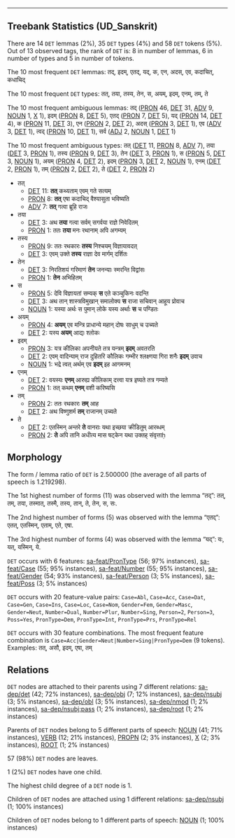 

--------------------------------------------------------------------------------

## Treebank Statistics (UD_Sanskrit)

There are 14 `DET` lemmas (2%), 35 `DET` types (4%) and 58 `DET` tokens (5%).
Out of 13 observed tags, the rank of `DET` is: 8 in number of lemmas, 6 in number of types and 5 in number of tokens.

The 10 most frequent `DET` lemmas: तद्, इदम्, एतद्, यद्, क, एन, अदस्, एव, कदाचित्, कधाचिद्

The 10 most frequent `DET` types:  तत्, तया, तस्य, तेन, स, अयम्, इदम्, एनम्, तम्, ते

The 10 most frequent ambiguous lemmas: तद् ([PRON]() 46, [DET]() 31, [ADV]() 9, [NOUN]() 1, [X]() 1), इदम् ([PRON]() 8, [DET]() 5), एतद् ([PRON]() 7, [DET]() 5), यद् ([PRON]() 14, [DET]() 4), क ([PRON]() 11, [DET]() 3), एन ([PRON]() 2, [DET]() 2), अदस् ([PRON]() 3, [DET]() 1), एव ([ADV]() 3, [DET]() 1), त्वद् ([PRON]() 10, [DET]() 1), सर्व ([ADJ]() 2, [NOUN]() 1, [DET]() 1)

The 10 most frequent ambiguous types:  तत् ([DET]() 11, [PRON]() 8, [ADV]() 7), तया ([DET]() 3, [PRON]() 1), तस्य ([PRON]() 9, [DET]() 3), तेन ([DET]() 3, [PRON]() 1), स ([PRON]() 5, [DET]() 3, [NOUN]() 1), अयम् ([PRON]() 4, [DET]() 2), इदम् ([PRON]() 3, [DET]() 2, [NOUN]() 1), एनम् ([DET]() 2, [PRON]() 1), तम् ([PRON]() 2, [DET]() 2), ते ([DET]() 2, [PRON]() 2)


* तत्
  * [DET]() 11: <b>तत्</b> कथ्यताम् एवम् गते सत्यम्
  * [PRON]() 8: <b>तत्</b> एषा कदाचिद् वैश्यासुता भविष्यति
  * [ADV]() 7: <b>तत्</b> गत्वा ब्रूहि राजः
* तया
  * [DET]() 3: अथ <b>तया</b> गत्वा सर्वम् सगर्वया राज्ञे निवेदितम्
  * [PRON]() 1: ततः <b>तया</b> मनः रथानाम् अपि अगम्यम्
* तस्य
  * [PRON]() 9: ततः रथकारः <b>तस्य</b> निश्चयम् विज्ञायावदत्
  * [DET]() 3: एवम् उक्ते <b>तस्य</b> राज्ञा देव मार्गम् दर्शितः
* तेन
  * [DET]() 3: निरतिशयं गरिमाणं <b>तेन</b> जनन्याः स्मरन्ति विद्वांसः
  * [PRON]() 1: <b>तेन</b> अभिहितम्
* स
  * [PRON]() 5: देवि विज्ञायतां सम्यक् <b>स</b> एते कञ्चुकिनः वदन्ति
  * [DET]() 3: अथ तान् शास्त्रविमुखान् समालोक्य <b>स</b> राजा सचिवान् आहूय प्रोवाच
  * [NOUN]() 1: यस्या अर्थः स पुमान् लोके यस्य अर्थाः <b>स</b> च पण्डितः
* अयम्
  * [PRON]() 4: <b>अयम्</b> एव मन्त्रि प्राधान्ये महान् दोषः साधुम् च उच्यते
  * [DET]() 2: यस्य <b>अयम्</b> आद्यः श्लोकः
* इदम्
  * [PRON]() 3: यत्र कीलिका अपनीयते तत्र यन्त्रम् <b>इदम्</b> अवतरति
  * [DET]() 2: एवम् वादिन्याम् राज दुहितरि कौलिकः गम्भीर श्लक्ष्णया गिरा शनैः <b>इदम्</b> उवाच
  * [NOUN]() 1: भद्रे त्वत् अर्थम् एव <b>इदम्</b> इह आगमनम्
* एनम्
  * [DET]() 2: वयस्यः <b>एनम्</b> आरुह्य कीलिकाम् दत्त्वा यत्र इष्यते तत्र गम्यते
  * [PRON]() 1: तत् कथम् <b>एनम्</b> वशी करिष्यसि
* तम्
  * [PRON]() 2: ततः रथकारः <b>तम्</b> आह
  * [DET]() 2: अथ विष्णुशर्म <b>तम्</b> राजानम् उच्यते
* ते
  * [DET]() 2: एतस्मिन् अन्तरे <b>ते</b> वानराः यथा इच्छया क्रीडितुम् आरब्धम्
  * [PRON]() 2: <b>ते</b> अपि तानि अधीत्य मास षट्केन यथा उक्तह् संवृत्ताḥ

## Morphology

The form / lemma ratio of `DET` is 2.500000 (the average of all parts of speech is 1.219298).

The 1st highest number of forms (11) was observed with the lemma “तद्”: तत्, तम्, तया, तस्मात्, तस्मै, तस्य, तान्, ते, तेन, स, सः.

The 2nd highest number of forms (5) was observed with the lemma “एतद्”: एतत्, एतस्मिन्, एताम्, एते, एषा.

The 3rd highest number of forms (4) was observed with the lemma “यद्”: यः, यत्, यस्मिन्, ये.

`DET` occurs with 6 features: [sa-feat/PronType]() (56; 97% instances), [sa-feat/Case]() (55; 95% instances), [sa-feat/Number]() (55; 95% instances), [sa-feat/Gender]() (54; 93% instances), [sa-feat/Person]() (3; 5% instances), [sa-feat/Poss]() (3; 5% instances)

`DET` occurs with 20 feature-value pairs: `Case=Abl`, `Case=Acc`, `Case=Dat`, `Case=Gen`, `Case=Ins`, `Case=Loc`, `Case=Nom`, `Gender=Fem`, `Gender=Masc`, `Gender=Neut`, `Number=Dual`, `Number=Plur`, `Number=Sing`, `Person=2`, `Person=3`, `Poss=Yes`, `PronType=Dem`, `PronType=Int`, `PronType=Prs`, `PronType=Rel`

`DET` occurs with 30 feature combinations.
The most frequent feature combination is `Case=Acc|Gender=Neut|Number=Sing|PronType=Dem` (9 tokens).
Examples: तत्, असौ, इदम्, एषा, तम्


## Relations

`DET` nodes are attached to their parents using 7 different relations: [sa-dep/det]() (42; 72% instances), [sa-dep/obj]() (7; 12% instances), [sa-dep/nsubj]() (3; 5% instances), [sa-dep/obl]() (3; 5% instances), [sa-dep/nmod]() (1; 2% instances), [sa-dep/nsubj:pass]() (1; 2% instances), [sa-dep/root]() (1; 2% instances)

Parents of `DET` nodes belong to 5 different parts of speech: [NOUN]() (41; 71% instances), [VERB]() (12; 21% instances), [PROPN]() (2; 3% instances), [X]() (2; 3% instances), [ROOT]() (1; 2% instances)

57 (98%) `DET` nodes are leaves.

1 (2%) `DET` nodes have one child.

The highest child degree of a `DET` node is 1.

Children of `DET` nodes are attached using 1 different relations: [sa-dep/nsubj]() (1; 100% instances)

Children of `DET` nodes belong to 1 different parts of speech: [NOUN]() (1; 100% instances)

